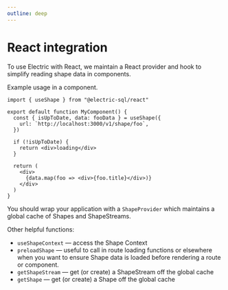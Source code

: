```yaml
---
outline: deep
---
```


# React integration

To use Electric with React, we maintain a React provider and hook to simplify reading shape data in components.

Example usage in a component.
```tsx
import { useShape } from "@electric-sql/react"

export default function MyComponent() {
  const { isUpToDate, data: fooData } = useShape({
    url: `http://localhost:3000/v1/shape/foo`,
  })

  if (!isUpToDate) {
    return <div>loading</div>
  }
  
  return (
    <div>
      {data.map(foo => <div>{foo.title}</div>)}
    </div>
  )
}
```

You should wrap your application with a `ShapeProvider` which maintains a global cache of Shapes and ShapeStreams.

Other helpful functions:

- `useShapeContext` — access the Shape Context
- `preloadShape` — useful to call in route loading functions or elsewhere when you want to ensure Shape data is loaded before rendering a route or component.
- `getShapeStream` — get (or create) a ShapeStream off the global cache
- `getShape` — get (or create) a Shape off the global cache

